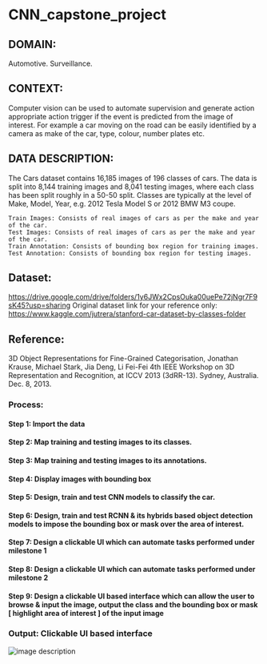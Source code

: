# CNN_capstone_project

## DOMAIN: 
Automotive. Surveillance.


## CONTEXT:
Computer vision can be used to automate supervision and generate action appropriate action trigger if the event is predicted from the image of interest. For example a car moving on the road can be easily identified by a camera as make of the car, type, colour, number plates etc.

## DATA DESCRIPTION:
The Cars dataset contains 16,185 images of 196 classes of cars. The data is split into 8,144 training images and 8,041 testing images, where each class has been split roughly in a 50-50 split. Classes are typically at the level of Make, Model, Year, e.g. 2012 Tesla Model S or 2012 BMW M3 coupe.

	Train Images: Consists of real images of cars as per the make and year of the car.
	Test Images: Consists of real images of cars as per the make and year of the car.
	Train Annotation: Consists of bounding box region for training images.
	Test Annotation: Consists of bounding box region for testing images.

## Dataset: 
https://drive.google.com/drive/folders/1y6JWx2CpsOuka00uePe72jNgr7F9sK45?usp=sharing
Original dataset link for your reference only: https://www.kaggle.com/jutrera/stanford-car-dataset-by-classes-folder

## Reference: 
3D Object Representations for Fine-Grained Categorisation, Jonathan Krause, Michael Stark, Jia Deng, Li Fei-Fei 4th IEEE Workshop on 3D Representation and Recognition, at ICCV 2013 (3dRR-13). Sydney, Australia. Dec. 8, 2013.

### Process:
#### Step 1: Import the data
#### Step 2: Map training and testing images to its classes.
#### Step 3: Map training and testing images to its annotations.
#### Step 4: Display images with bounding box
#### Step 5: Design, train and test CNN models to classify the car.
#### Step 6: Design, train and test RCNN & its hybrids based object detection models to impose the bounding box or mask over the area of interest.
#### Step 7: Design a clickable UI which can automate tasks performed under milestone 1 
#### Step 8: Design a clickable UI which can automate tasks performed under milestone 2 
#### Step 9: Design a clickable UI based interface which can allow the user to browse & input the image, output the class and the bounding box or mask [ highlight area of interest ] of the input image 

### Output: Clickable UI based interface

![image description]()

